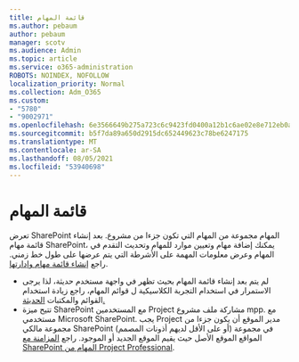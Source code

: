 ```yaml
---
title: قائمة المهام
ms.author: pebaum
author: pebaum
manager: scotv
ms.audience: Admin
ms.topic: article
ms.service: o365-administration
ROBOTS: NOINDEX, NOFOLLOW
localization_priority: Normal
ms.collection: Adm_O365
ms.custom:
- "5780"
- "9002971"
ms.openlocfilehash: 6e3566649b275a723c6c9423fd0400a12b1c6ae02e8e712eb0acc611720c72d9
ms.sourcegitcommit: b5f7da89a650d2915dc652449623c78be6247175
ms.translationtype: MT
ms.contentlocale: ar-SA
ms.lasthandoff: 08/05/2021
ms.locfileid: "53940698"
---
```

# <a name="task-list"></a>قائمة المهام

تعرض SharePoint المهام مجموعة من المهام التي تكون جزءا من مشروع. بعد إنشاء قائمة مهام SharePoint، يمكنك إضافة مهام وتعيين موارد للمهام وتحديث التقدم في المهام وعرض معلومات المهمة على الأشرطة التي يتم عرضها على طول خط زمني. راجع [إنشاء قائمة مهام وإدارتها](https://support.microsoft.com/office/466ad207-46fd-4c77-9af1-41bc23cec21a).  

-   لم يتم بعد إنشاء قائمة المهام بحيث تظهر في واجهة مستخدم حديثة، لذا يرجى الاستمرار في استخدام التجربة الكلاسيكية ل قوائم المهام، راجع زيادة استخدام القوائم والمكتبات [الحديثة.](https://docs.microsoft.com/sharepoint/dev/transform/modernize-userinterface-lists-and-libraries)
-   تتيح ميزة SharePoint مع المستخدمين Project مشاركة ملف مشروع mpp. مع مستخدمي Microsoft SharePoint. يجب Project مدير الموقع أن يكون جزءا من مجموعة مالكي SharePoint (أو على الأقل لديهم أذونات المصمم) في مجموعة المواقع الموقع الأصل حيث يقيم الموقع الجديد أو الموجود. راجع [المزامنة مع SharePoint المهام من Project Professional](https://docs.microsoft.com/office/troubleshoot/project/sync-with-tasks-from-project).